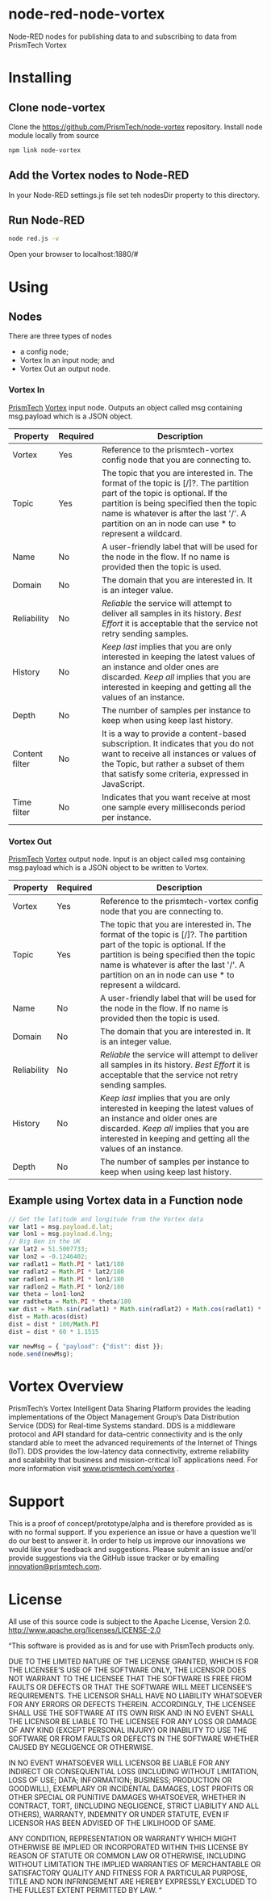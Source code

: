 # node-red-node-vortex
Node-RED nodes for publishing data to and subscribing to data from PrismTech Vortex

# Installing
## Clone node-vortex
Clone the https://github.com/PrismTech/node-vortex repository.
Install node module locally from source
```bash
npm link node-vortex
``` 

## Add the Vortex nodes to Node-RED
In your Node-RED settings.js file set teh nodesDir property to this directory.

## Run Node-RED
```bash
node red.js -v
```

Open your browser to localhost:1880/#

# Using
## Nodes
There are three types of nodes 
* a config node; 
* Vortex In an input node; and 
* Vortex Out an output node.

### Vortex In
[PrismTech](http://www.prismtech.com) [Vortex](http://www.prismtech.com/vortex) input node.
Outputs an object called msg containing msg.payload which is a JSON object.

| Property | Required | Description |
|----------|----------|-------------|
| Vortex | Yes | Reference to the prismtech-vortex config node that you are connecting to. |
| Topic | Yes | The topic that you are interested in. The format of the topic is [<partition>/]?<topic name>. The partition part of the topic is optional. If the partition is being specified then the topic name is whatever is after the last '/'. A partition on an in node can use * to represent a wildcard. |
| Name | No | A user-friendly label that will be used for the node in the flow. If no name is provided then the topic is used. |
| Domain | No | The domain that you are interested in. It is an integer value. |
| Reliability | No | *Reliable* the service will attempt to deliver all samples in its history. *Best Effort* it is acceptable that the service not retry sending samples. |
| History | No | *Keep last* implies that you are only interested in keeping the latest <depth> values of an instance and older ones are discarded. *Keep all* implies that you are interested in keeping and getting all the values of an instance. |
| Depth | No | The number of samples per instance to keep when using keep last history. |
| Content filter | No | It is a way to provide a content-based subscription. It indicates that you do not want to receive all instances or values of the Topic, but rather a subset of them that satisfy some criteria, expressed in JavaScript. |
| Time filter | No | Indicates that you want receive at most one sample every <this value> milliseconds period per instance. |

### Vortex Out
[PrismTech](http://www.prismtech.com) [Vortex](http://www.prismtech.com/vortex) output node.
Input is an object called msg containing msg.payload which is a JSON object to be written to Vortex.

| Property | Required | Description |
|----------|----------|-------------|
| Vortex | Yes | Reference to the prismtech-vortex config node that you are connecting to. |
| Topic | Yes | The topic that you are interested in. The format of the topic is [<partition>/]?<topic name>. The partition part of the topic is optional. If the partition is being specified then the topic name is whatever is after the last '/'. A partition on an in node can use * to represent a wildcard. |
| Name | No | A user-friendly label that will be used for the node in the flow. If no name is provided then the topic is used. |
| Domain | No | The domain that you are interested in. It is an integer value. |
| Reliability | No | *Reliable* the service will attempt to deliver all samples in its history. *Best Effort* it is acceptable that the service not retry sending samples. |
| History | No | *Keep last* implies that you are only interested in keeping the latest <depth> values of an instance and older ones are discarded. *Keep all* implies that you are interested in keeping and getting all the values of an instance. |
| Depth | No | The number of samples per instance to keep when using keep last history. |

## Example using Vortex data in a Function node
```javascript
// Get the latitude and longitude from the Vortex data
var lat1 = msg.payload.d.lat;
var lon1 = msg.payload.d.lng;
// Big Ben in the UK
var lat2 = 51.5007733;
var lon2 = -0.1246402;
var radlat1 = Math.PI * lat1/180
var radlat2 = Math.PI * lat2/180
var radlon1 = Math.PI * lon1/180
var radlon2 = Math.PI * lon2/180
var theta = lon1-lon2
var radtheta = Math.PI * theta/180
var dist = Math.sin(radlat1) * Math.sin(radlat2) + Math.cos(radlat1) * Math.cos(radlat2) * Math.cos(radtheta);
dist = Math.acos(dist)
dist = dist * 180/Math.PI
dist = dist * 60 * 1.1515

var newMsg = { "payload": {"dist": dist }};
node.send(newMsg);
```

# Vortex Overview
PrismTech’s Vortex Intelligent Data Sharing Platform provides the leading implementations of the Object Management Group’s Data Distribution Service (DDS) for Real-time Systems standard. DDS is a middleware protocol and API standard for data-centric connectivity and is the only standard able to meet the advanced requirements of the Internet of Things (IoT). DDS provides the low-latency data connectivity, extreme reliability and scalability that business and mission-critical IoT applications need. For more information visit www.prismtech.com/vortex .

# Support
This is a proof of concept/prototype/alpha and is therefore provided as is with no formal support. If you experience an issue or have a question we'll do our best to answer it. In order to help us improve our innovations we would like your feedback and suggestions. Please submit an issue and/or provide suggestions via the GitHub issue tracker or by emailing innovation@prismtech.com.

# License
All use of this source code is subject to the Apache License, Version 2.0. http://www.apache.org/licenses/LICENSE-2.0

“This software is provided as is and for use with PrismTech products only.

DUE TO THE LIMITED NATURE OF THE LICENSE GRANTED, WHICH IS FOR THE LICENSEE’S USE OF THE SOFTWARE ONLY, THE LICENSOR DOES NOT WARRANT TO THE LICENSEE THAT THE SOFTWARE IS FREE FROM FAULTS OR DEFECTS OR THAT THE SOFTWARE WILL MEET LICENSEE’S REQUIREMENTS.  THE LICENSOR SHALL HAVE NO LIABILITY WHATSOEVER FOR ANY ERRORS OR DEFECTS THEREIN.  ACCORDINGLY, THE LICENSEE SHALL USE THE SOFTWARE AT ITS OWN RISK AND IN NO EVENT SHALL THE LICENSOR BE LIABLE TO THE LICENSEE FOR ANY LOSS OR DAMAGE OF ANY KIND (EXCEPT PERSONAL INJURY) OR INABILITY TO USE THE SOFTWARE OR FROM FAULTS OR DEFECTS IN THE SOFTWARE WHETHER CAUSED BY NEGLIGENCE OR OTHERWISE.

IN NO EVENT WHATSOEVER WILL LICENSOR BE LIABLE FOR ANY INDIRECT OR CONSEQUENTIAL LOSS (INCLUDING WITHOUT LIMITATION, LOSS OF USE; DATA; INFORMATION; BUSINESS; PRODUCTION OR GOODWILL), EXEMPLARY OR INCIDENTAL DAMAGES, LOST PROFITS OR OTHER SPECIAL OR PUNITIVE DAMAGES WHATSOEVER, WHETHER IN CONTRACT, TORT, (INCLUDING NEGLIGENCE, STRICT LIABILITY AND ALL OTHERS), WARRANTY, INDEMNITY OR UNDER STATUTE, EVEN IF LICENSOR HAS BEEN ADVISED OF THE LIKLIHOOD OF SAME.

ANY CONDITION, REPRESENTATION OR WARRANTY WHICH MIGHT OTHERWISE BE IMPLIED OR INCORPORATED WITHIN THIS LICENSE BY REASON OF STATUTE OR COMMON LAW OR OTHERWISE, INCLUDING WITHOUT LIMITATION THE IMPLIED WARRANTIES OF MERCHANTABLE OR SATISFACTORY QUALITY AND FITNESS FOR A PARTICULAR PURPOSE, TITLE AND NON INFRINGEMENT ARE HEREBY EXPRESSLY EXCLUDED TO THE FULLEST EXTENT PERMITTED BY LAW. “
